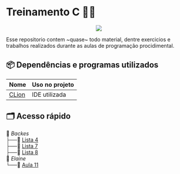 # Treinamento C 👨‍💻

<p align="center">
<a href="https://www.codacy.com/manual/Aureom/Treinamento-C?utm_source=github.com&amp;utm_medium=referral&amp;utm_content=Aureom/Treinamento-C&amp;utm_campaign=Badge_Grade"><img src="https://api.codacy.com/project/badge/Grade/9229c11a972d40dcaf1d1ccdcc22af2c"/></a>
</p>

Esse repositorio contem ~quase~ todo material, dentre exercicios e trabalhos realizados durante as aulas de programação procidimental.

## 📦 Dependências e programas utilizados

| Nome  | Uso no projeto |
| ------------- | ------------- | 
| [CLion](https://www.jetbrains.com/clion/) | IDE utilizada |


## 🗂 Acesso rápido

📂 *Backes*  
├──📁 [Lista 4](./Backes/Lista%204)  
├──📁 [Lista 7](./Backes/Lista%207)  
├──📁 [Lista 8](./Backes/Lista%208)  
📂 *Elaine*  
└──📁 [Aula 11](./Elaine/Aula%2011)  
